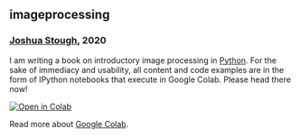 ## imageprocessing
### [Joshua Stough](http://joshuastough.com), 2020

I am writing a book on introductory image processing in [Python](https://www.python.org/about/). For the sake of immediacy and usability, all content and code examples are in the form of IPython notebooks that execute in Google Colab. Please head there now!

[![Open in Colab](https://colab.research.google.com/assets/colab-badge.svg)](https://colab.research.google.com/github/joshuastough/imageprocessing/blob/main/TOC.ipynb)

Read more about [Google Colab](https://colab.research.google.com/notebooks/intro.ipynb).